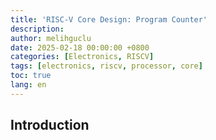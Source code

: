 ```yaml
---
title: 'RISC-V Core Design: Program Counter'
description: 
author: melihguclu
date: 2025-02-18 00:00:00 +0800
categories: [Electronics, RISCV]
tags: [electronics, riscv, processor, core]
toc: true
lang: en
---
```



## Introduction


